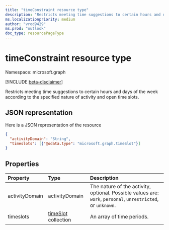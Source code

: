 ```yaml
---
title: "timeConstraint resource type"
description: "Restricts meeting time suggestions to certain hours and days of the week according to the specified nature of activity and open time slots."
ms.localizationpriority: medium
author: "vrod9429"
ms.prod: "outlook"
doc_type: resourcePageType
---
```


# timeConstraint resource type

Namespace: microsoft.graph

[!INCLUDE [beta-disclaimer](../../includes/beta-disclaimer.md)]

Restricts meeting time suggestions to certain hours and days of the week according to the specified nature of activity and open time slots.


## JSON representation
Here is a JSON representation of the resource

<!-- {
  "blockType": "resource",
  "optionalProperties": [

  ],
  "@odata.type": "microsoft.graph.timeConstraint"
}-->

```json
{
  "activityDomain": "String",
  "timeslots": [{"@odata.type": "microsoft.graph.timeSlot"}]
}
```

## Properties
| Property	   | Type	|Description|
|:---------------|:--------|:----------|
|activityDomain|activityDomain|The nature of the activity, optional. Possible values are: `work`, `personal`, `unrestricted`, or `unknown`.|
|timeslots|[timeSlot](timeslot.md) collection|An array of time periods.|

<!-- uuid: 8fcb5dbc-d5aa-4681-8e31-b001d5168d79
2015-10-25 14:57:30 UTC -->
<!--
{
  "type": "#page.annotation",
  "description": "timeConstraint resource",
  "keywords": "",
  "section": "documentation",
  "tocPath": "",
  "suppressions": []
}
-->


